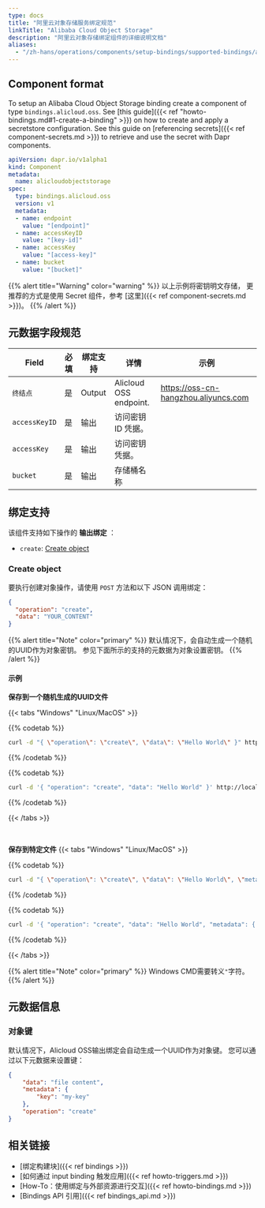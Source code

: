 ```yaml
---
type: docs
title: "阿里云对象存储服务绑定规范"
linkTitle: "Alibaba Cloud Object Storage"
description: "阿里云对象存储绑定组件的详细说明文档"
aliases:
  - "/zh-hans/operations/components/setup-bindings/supported-bindings/alicloudoss/"
---
```


## Component format

To setup an Alibaba Cloud Object Storage binding create a component of type `bindings.alicloud.oss`. See [this guide]({{< ref "howto-bindings.md#1-create-a-binding" >}}) on how to create and apply a secretstore configuration. See this guide on [referencing secrets]({{< ref component-secrets.md >}}) to retrieve and use the secret with Dapr components.

```yaml
apiVersion: dapr.io/v1alpha1
kind: Component
metadata:
  name: alicloudobjectstorage
spec:
  type: bindings.alicloud.oss
  version: v1
  metadata:
  - name: endpoint
    value: "[endpoint]"
  - name: accessKeyID
    value: "[key-id]"
  - name: accessKey
    value: "[access-key]"
  - name: bucket
    value: "[bucket]"
```

{{% alert title="Warning" color="warning" %}}
以上示例将密钥明文存储， 更推荐的方式是使用 Secret 组件，参考 [这里]({{< ref component-secrets.md >}})。
{{% /alert %}}

## 元数据字段规范

| Field         | 必填 | 绑定支持   | 详情                     | 示例                                   |
| ------------- | -- | ------ | ---------------------- | ------------------------------------ |
| `终结点`         | 是  | Output | Alicloud OSS endpoint. | https://oss-cn-hangzhou.aliyuncs.com |
| `accessKeyID` | 是  | 输出     | 访问密钥 ID 凭据。            |                                      |
| `accessKey`   | 是  | 输出     | 访问密钥凭据。                |                                      |
| `bucket`      | 是  | 输出     | 存储桶名称                  |                                      |

## 绑定支持

该组件支持如下操作的 **输出绑定** ：
- `create`: [Create object](#create-object)


### Create object

要执行创建对象操作，请使用 `POST` 方法和以下 JSON 调用绑定：

```json
{
  "operation": "create",
  "data": "YOUR_CONTENT"
}
```

{{% alert title="Note" color="primary" %}}
默认情况下，会自动生成一个随机的UUID作为对象密钥。 参见下面所示的支持的元数据为对象设置密钥。
{{% /alert %}}

#### 示例

**保存到一个随机生成的UUID文件**

{{< tabs "Windows" "Linux/MacOS" >}}

{{% codetab %}}

```bash
curl -d "{ \"operation\": \"create\", \"data\": \"Hello World\" }" http://localhost:<dapr-port>/v1.0/bindings/<binding-name>
```

{{% /codetab %}}

{{% codetab %}}

```bash
curl -d '{ "operation": "create", "data": "Hello World" }' http://localhost:<dapr-port>/v1.0/bindings/<binding-name>
```

{{% /codetab %}}

{{< /tabs >}}

<br />

**保存到特定文件**
{{< tabs "Windows" "Linux/MacOS" >}}

{{% codetab %}}

```bash
curl -d "{ \"operation\": \"create\", \"data\": \"Hello World\", \"metadata\": { \"key\": \"my-key\" } }" http://localhost:<dapr-port>/v1.0/bindings/<binding-name>
```

{{% /codetab %}}

{{% codetab %}}

```bash
curl -d '{ "operation": "create", "data": "Hello World", "metadata": { "key": "my-key" } }' http://localhost:<dapr-port>/v1.0/bindings/<binding-name>
```

{{% /codetab %}}

{{< /tabs >}}

{{% alert title="Note" color="primary" %}}
Windows CMD需要转义`"`字符。
{{% /alert %}}

## 元数据信息

### 对象键

默认情况下，Alicloud OSS输出绑定会自动生成一个UUID作为对象键。 您可以通过以下元数据来设置键：

```json
{
    "data": "file content",
    "metadata": {
        "key": "my-key"
    },
    "operation": "create"
}
```

## 相关链接

- [绑定构建块]({{< ref bindings >}})
- [如何通过 input binding 触发应用]({{< ref howto-triggers.md >}})
- [How-To：使用绑定与外部资源进行交互]({{< ref howto-bindings.md >}})
- [Bindings API 引用]({{< ref bindings_api.md >}})
